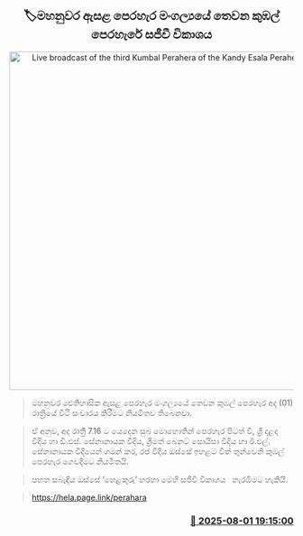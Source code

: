 <p align='center'><b><h2 align='center' title='Live broadcast of the third Kumbal Perahera of the Kandy Esala Perahera Festival'>🏷මහනුවර ඇසළ පෙරහැර මංගල්‍යයේ තෙවන කුඹල් පෙරහැරේ සජීවී විකාශය</h2></b></p>
<p align='center'><img src='https://helakuru.sgp1.cdn.digitaloceanspaces.com/esana/images/lib/dalada-3rd-kumbal.jpg' width='600' alt='Live broadcast of the third Kumbal Perahera of the Kandy Esala Perahera Festival'></p>

> මහනුවර ඓතිහාසික ඇසළ පෙරහැර මංගල්‍යයේ තෙවන කුඹල් පෙරහැර අද (01) රාත්‍රියේ වීථි සංචාරය කිරීමට නියමිතව තිබෙනවා.

> ඒ අනුව, අද රාත්‍රී 7.16 ට යෙදෙන සුබ මොහොතින් පෙරහැර පිටත් වී, ශ්‍රී දළදා වීදිය හා ඩී.එස්. සේනානායක වීදිය, ශ්‍රීමත් බෙනට් සොයිසා වීදිය හා ඊ.එල්. සේනානායක වීදියෙන් ගමන් කර, රජ වීදිය ඔස්සේ ඉහළට විත් තුන්වෙනි කුඹල් පෙරහැර ගෙවදීමට නියමිතයි.

> පහත සබැඳිය ඔස්සේ ‘හෙළකුරු’ හරහා මෙහි සජීවී විකාශය   නැරඹීමට හැකියි.

> <a href='https://hela.page.link/perahara'>https://hela.page.link/perahara</a> 



<h3 align='right'><a href='https://www.helakuru.lk/esana/p/112376/'>📅 2025-08-01 19:15:00</a></h3>
